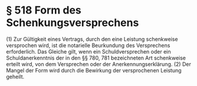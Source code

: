# § 518 Form des Schenkungsversprechens
(1) Zur Gültigkeit eines Vertrags, durch den eine Leistung schenkweise versprochen wird, ist die notarielle Beurkundung des Versprechens erforderlich. Das Gleiche gilt, wenn ein Schuldversprechen oder ein Schuldanerkenntnis der in den §§ 780, 781 bezeichneten Art schenkweise erteilt wird, von dem Versprechen oder der Anerkennungserklärung.
(2) Der Mangel der Form wird durch die Bewirkung der versprochenen Leistung geheilt.